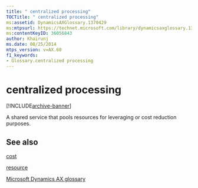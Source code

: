 ```yaml
---
title: " centralized processing"
TOCTitle: " centralized processing"
ms:assetid: DynamicsAXGlossary.1370429
ms:mtpsurl: https://technet.microsoft.com/library/dynamicsaxglossary.1370429(v=AX.60)
ms:contentKeyID: 36056843
author: Khairunj
ms.date: 08/25/2014
mtps_version: v=AX.60
f1_keywords:
- Glossary.centralized processing
---
```


# centralized processing


[!INCLUDE[archive-banner](includes/archive-banner.md)]

A shared service that pools resources for leveraging or cost reduction purposes.

## See also

[cost](cost.md)

[resource](resource.md)

[Microsoft Dynamics AX glossary](glossary/microsoft-dynamics-ax-glossary.md)

  


